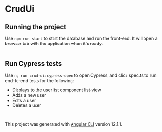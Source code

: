 # CrudUi

## Running the project

Use `npm run start` to start the database and run the front-end. It will open a browser tab with the application when it's ready.  
&nbsp;  

## Run Cypress tests

Use `ng run crud-ui:cypress-open` to open Cypress, and click spec.ts to run end-to-end tests for the following:
- Displays to the user list component list-view
- Adds a new user
- Edits a user
- Deletes a user

&nbsp;  

This project was generated with [Angular CLI](https://github.com/angular/angular-cli) version 12.1.1.